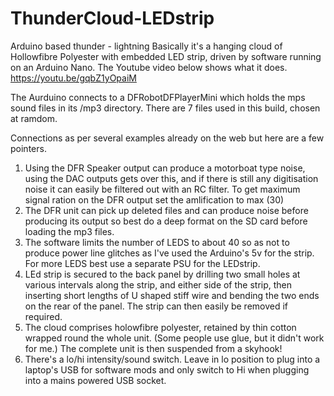# ThunderCloud-LEDstrip
Arduino based thunder - lightning
Basically it's a hanging cloud of Hollowfibre Polyester with embedded LED strip, driven by software running on an Arduino Nano. 
The Youtube video below shows what it does.
https://youtu.be/gqbZ1yOpaiM

The Aurduino connects to a DFRobotDFPlayerMini which holds the mps sound files in its /mp3 directory. 
There are 7 files used in this build, chosen at ramdom.

Connections as per several examples already on the web but here are a few pointers.
1. Using the DFR Speaker output can produce a motorboat type noise, using the DAC outputs gets over this, 
and if there is still any digitisation noise it can easily be filtered out with an RC filter. 
To get maximum signal ration on the DFR output set the amlification to max (30)
2. The DFR unit can pick up deleted files and can produce noise before producing its output 
so best do a deep format on the SD card before loading the mp3 files.
3. The software limits the number of LEDS to about 40 so as not to produce power line glitches 
as I've used the Arduino's 5v for the strip. For more LEDS best use a separate PSU for the  LEDstrip.
4. LEd strip is secured to the back panel by drilling two small holes at various intervals along the strip,
 and either side of the strip, then inserting short lengths of U shaped stiff wire and bending the two ends
 on the rear of the panel. The strip can then easily be removed if required.
5. The cloud comprises holowfibre polyester, retained by thin cotton wrapped round the whole unit. 
(Some people use glue, but it didn't work for me.) The complete unit is then suspended from a skyhook! 
6. There's a lo/hi intensity/sound switch. Leave in lo position to plug into a laptop's USB for software 
mods and only switch to Hi when plugging into a mains powered USB socket.
